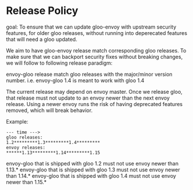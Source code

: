# Release Policy

goal: To ensure that we can update gloo-envoy with upstream security features, for older gloo releases, without running into deperecated features that will need a gloo updated.

We aim to have gloo-envoy release match corresponding gloo releases.
To make sure that we can backport security fixes without breaking changes, 
we will follow to following release paradigm:

envoy-gloo release match gloo releases with the major/minor version number.
i.e. envoy-gloo 1.4 is meant to work with gloo 1.4

The current release may depend on envoy master. Once we release gloo, that release must not update to an envoy 
newer than the next envoy release. Using a newer envoy runs the risk of having deprecated features
removed, which will break behavior.

Example:
```
--- time --->
gloo releases:
1.2*********1.3*********1.4*********
envoy releases:
******1.13*********1.14*********1.15
```

envoy-gloo that is shipped with gloo 1.2 must not use envoy newer than 1.13.*
envoy-gloo that is shipped with gloo 1.3 must not use envoy newer than 1.14.*
envoy-gloo that is shipped with gloo 1.4 must not use envoy newer than 1.15.*